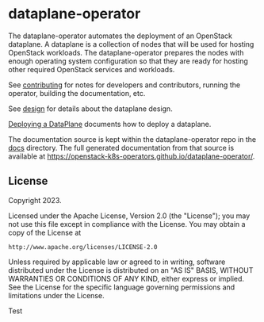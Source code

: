 # dataplane-operator

The dataplane-operator automates the deployment of an OpenStack dataplane. A
dataplane is a collection of nodes that will be used for hosting OpenStack
workloads. The dataplane-operator prepares the nodes with enough operating
system configuration so that they are ready for hosting other required
OpenStack services and workloads.

See [contributing](https://openstack-k8s-operators.github.io/dataplane-operator/contributing/) for notes for developers and
contributors, running the operator, building the documentation, etc.

See [design](https://openstack-k8s-operators.github.io/dataplane-operator/design/) for details about the dataplane design.

[Deploying a DataPlane](https://openstack-k8s-operators.github.io/dataplane-operator/deploying/) documents how to deploy a dataplane.

The documentation source is kept within the dataplane-operator repo in the
[docs](https://github.com/openstack-k8s-operators/dataplane-operator/tree/main/docs) directory. The full
generated documentation from that source is available at
<https://openstack-k8s-operators.github.io/dataplane-operator/>.

## License

Copyright 2023.

Licensed under the Apache License, Version 2.0 (the "License");
you may not use this file except in compliance with the License.
You may obtain a copy of the License at

    http://www.apache.org/licenses/LICENSE-2.0

Unless required by applicable law or agreed to in writing, software
distributed under the License is distributed on an "AS IS" BASIS,
WITHOUT WARRANTIES OR CONDITIONS OF ANY KIND, either express or implied.
See the License for the specific language governing permissions and
limitations under the License.

Test
